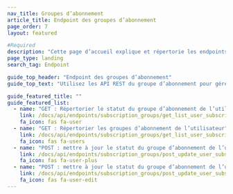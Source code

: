 ```yaml
---
nav_title: Groupes d’abonnement
article_title: Endpoint des groupes d’abonnement
page_order: 7
layout: featured

#Required
description: "Cette page d’accueil explique et répertorie les endpoints des groupes d’abonnement Braze pour les e-mails et les SMS."
page_type: landing
search_tag: Endpoint

guide_top_header: "Endpoint des groupes d’abonnement"
guide_top_text: "Utilisez les API REST du groupe d’abonnement pour gérer par programme les groupes d’abonnement que vous avez stockés sur le tableau de bord de Braze sur la page Groupe d’abonnement. Ceci s’applique aux groupes d’abonnement aux SMS et aux e-mails.<br><br> Vous recherchez des conseils sur la création de groupes d’abonnement ? Consultez nos articles sur les <a href='/docs/user_guide/message_building_by_channel/sms/sms_subscription_group//'>groupes d’abonnement aux SMS</a> et les <a href='/docs/user_guide/message_building_by_channel/email/managing_user_subscriptions/'>groupes d’abonnement aux e-mails</a>."

guide_featured_title: ""
guide_featured_list:
  - name: "GET : Répertorier le statut du groupe d’abonnement de l’utilisateur"
    link: /docs/api/endpoints/subscription_groups/get_list_user_subscription_group_status/
    fa_icon: fas fa-user
  - name: "GET : Répertorier les groupes d’abonnement de l’utilisateur"
    link: /docs/api/endpoints/subscription_groups/get_list_user_subscription_groups/
    fa_icon: fas fa-users
  - name: "POST : mettre à jour le statut du groupe d’abonnement de l’utilisateur"
    link: /docs/api/endpoints/subscription_groups/post_update_user_subscription_group_status/
    fa_icon: fas fa-user-plus
  - name: "POST : mettre à jour le statut du groupe d’abonnement de l’utilisateur V2"
    link: /docs/api/endpoints/subscription_groups/post_update_user_subscription_group_status_v2/
    fa_icon: fas fa-user-edit
---
```

<br>
<br>

